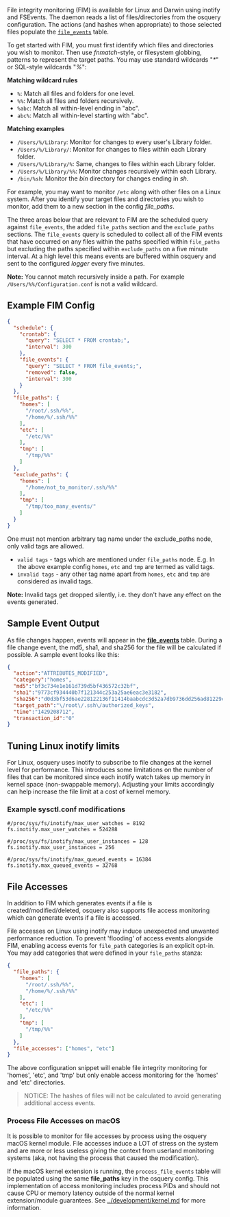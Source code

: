 File integrity monitoring (FIM) is available for Linux and Darwin using inotify and FSEvents. The daemon reads a list of files/directories from the osquery configuration. The actions (and hashes when appropriate) to those selected files populate the [`file_events`](https://osquery.io/docs/tables/#file_events) table.

To get started with FIM, you must first identify which files and directories you wish to monitor. Then use *fnmatch*-style, or filesystem globbing, patterns to represent the target paths. You may use standard wildcards "*\**" or SQL-style wildcards "*%*":

**Matching wildcard rules**

* `%`: Match all files and folders for one level.
* `%%`: Match all files and folders recursively.
* `%abc`: Match all within-level ending in "abc".
* `abc%`: Match all within-level starting with "abc".

**Matching examples**

* `/Users/%/Library`: Monitor for changes to every user's Library folder.
* `/Users/%/Library/`: Monitor for changes to files within each Library folder.
* `/Users/%/Library/%`: Same, changes to files within each Library folder.
* `/Users/%/Library/%%`: Monitor changes recursively within each Library.
* `/bin/%sh`: Monitor the *bin* directory for changes ending in *sh*.

For example, you may want to monitor `/etc` along with other files on a Linux system. After you identify your target files and directories you wish to monitor, add them to a new section in the config *file_paths*.

The three areas below that are relevant to FIM are the scheduled query against `file_events`, the added `file_paths` section and the `exclude_paths` sections. The `file_events` query is scheduled to collect all of the FIM events that have occurred on any files within the paths specified within `file_paths` but excluding the paths specified within `exclude_paths` on a five minute interval. At a high level this means events are buffered within osquery and sent to the configured _logger_ every five minutes.

**Note:** You cannot match recursively inside a path. For example `/Users/%%/Configuration.conf` is not a valid wildcard.

## Example FIM Config

```json
{
  "schedule": {
    "crontab": {
      "query": "SELECT * FROM crontab;",
      "interval": 300
    },
    "file_events": {
      "query": "SELECT * FROM file_events;",
      "removed": false,
      "interval": 300
    }
  },
  "file_paths": {
    "homes": [
      "/root/.ssh/%%",
      "/home/%/.ssh/%%"
    ],
    "etc": [
      "/etc/%%"
    ],
    "tmp": [
      "/tmp/%%"
    ]
  },
  "exclude_paths": {
    "homes": [
      "/home/not_to_monitor/.ssh/%%"
    ],
    "tmp": [
      "/tmp/too_many_events/"
    ]
  }
}
```

One must not mention arbitrary tag name under the exclude_paths node, only valid tags are allowed.

* `valid tags` - tags which are mentioned under `file_paths` node.
                 E.g.  In the above example config `homes`, `etc` and `tmp` are termed as valid tags.
* `invalid tags` - any other tag name apart from `homes`, `etc` and `tmp` are considered as invalid tags.

**Note:** Invalid tags get dropped silently, i.e. they don't have any effect on the events generated.

## Sample Event Output

As file changes happen, events will appear in the [**file_events**](https://osquery.io/docs/tables/#file_events) table.  During a file change event, the md5, sha1, and sha256 for the file will be calculated if possible. A sample event looks like this:

```json
{
  "action":"ATTRIBUTES_MODIFIED",
  "category":"homes",
  "md5":"bf3c734e1e161d739d5bf436572c32bf",
  "sha1":"9773cf934440b7f121344c253a25ae6eac3e3182",
  "sha256":"d0d3bf53d6ae228122136f11414baabcdc3d52a7db9736dd256ad81229c8bfac",
  "target_path":"\/root\/.ssh\/authorized_keys",
  "time":"1429208712",
  "transaction_id":"0"
}
```

## Tuning Linux inotify limits

For Linux, osquery uses inotify to subscribe to file changes at the kernel level for performance.  This introduces some limitations on the number of files that can be monitored since each inotify watch takes up memory in kernel space (non-swappable memory).  Adjusting your limits accordingly can help increase the file limit at a cost of kernel memory.

### Example sysctl.conf modifications

```
#/proc/sys/fs/inotify/max_user_watches = 8192
fs.inotify.max_user_watches = 524288

#/proc/sys/fs/inotify/max_user_instances = 128
fs.inotify.max_user_instances = 256

#/proc/sys/fs/inotify/max_queued_events = 16384
fs.inotify.max_queued_events = 32768
```

## File Accesses

In addition to FIM which generates events if a file is created/modified/deleted, osquery also supports file access monitoring which can generate events if a file is accessed.

File accesses on Linux using inotify may induce unexpected and unwanted performance reduction. To prevent 'flooding' of access events alongside FIM, enabling access events for `file_path` categories is an explicit opt-in. You may add categories that were defined in your `file_paths` stanza:

```json
{
  "file_paths": {
    "homes": [
      "/root/.ssh/%%",
      "/home/%/.ssh/%%"
    ],
    "etc": [
      "/etc/%%"
    ],
    "tmp": [
      "/tmp/%%"
    ]
  },
  "file_accesses": ["homes", "etc"]
}
```

The above configuration snippet will enable file integrity monitoring for 'homes', 'etc', and 'tmp' but only enable access monitoring for the 'homes' and 'etc' directories.

> NOTICE: The hashes of files will not be calculated to avoid generating additional access events.

### Process File Accesses on macOS

It is possible to monitor for file accesses by process using the osquery macOS kernel module. File accesses induce a LOT of stress on the system and are more or less useless giving the context from userland monitoring systems (aka, not having the process that caused the modification).

If the macOS kernel extension is running, the `process_file_events` table will be populated using the same **file_paths** key in the osquery config. This implementation of access monitoring includes process PIDs and should not cause CPU or memory latency outside of the normal kernel extension/module guarantees. See [../development/kernel.md](Kernel) for more information.
